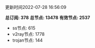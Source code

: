 更新时间2022-07-28 16:56:09

**总订阅: 378**
**总节点: 13478**
**有效节点: 2537**
- ss节点: 615
- v2ray节点: 1778
- trojan节点: 144
